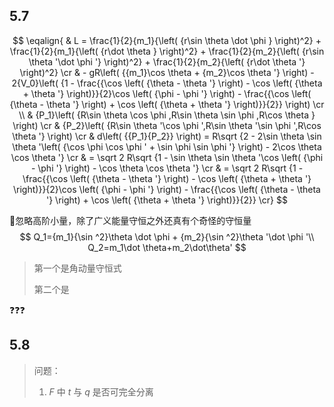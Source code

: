 ## 5.7

$$
\eqalign{
  & L = \frac{1}{2}{m_1}{\left( {r\sin \theta \dot \phi } \right)^2} + \frac{1}{2}{m_1}{\left( {r\dot \theta } \right)^2} + \frac{1}{2}{m_2}{\left( {r\sin \theta '\dot \phi '} \right)^2} + \frac{1}{2}{m_2}{\left( {r\dot \theta '} \right)^2}  \cr 
  &  - gR\left( {{m_1}\cos \theta  + {m_2}\cos \theta '} \right) - 2{V_0}\left( {1 - \frac{{\cos \left( {\theta  - \theta '} \right) - \cos \left( {\theta  + \theta '} \right)}}{2}\cos \left( {\phi  - \phi '} \right) - \frac{{\cos \left( {\theta  - \theta '} \right) + \cos \left( {\theta  + \theta '} \right)}}{2}} \right)  \cr 
  \\
  & {P_1}\left( {R\sin \theta \cos \phi ,R\sin \theta \sin \phi ,R\cos \theta } \right)  \cr 
  & {P_2}\left( {R\sin \theta '\cos \phi ',R\sin \theta '\sin \phi ',R\cos \theta '} \right)  \cr 
  & d\left( {{P_1}{P_2}} \right) = R\sqrt {2 - 2\sin \theta \sin \theta '\left( {\cos \phi \cos \phi ' + \sin \phi \sin \phi '} \right) - 2\cos \theta \cos \theta '}   \cr 
  &  = \sqrt 2 R\sqrt {1 - \sin \theta \sin \theta '\cos \left( {\phi  - \phi '} \right) - \cos \theta \cos \theta '}   \cr 
  &  = \sqrt 2 R\sqrt {1 - \frac{{\cos \left( {\theta  - \theta '} \right) - \cos \left( {\theta  + \theta '} \right)}}{2}\cos \left( {\phi  - \phi '} \right) - \frac{{\cos \left( {\theta  - \theta '} \right) + \cos \left( {\theta  + \theta '} \right)}}{2}}  \cr}
$$

🤔忽略高阶小量，除了广义能量守恒之外还真有个奇怪的守恒量
$$
Q_1={m_1}{\sin ^2}\theta \dot \phi + {m_2}{\sin ^2}\theta '\dot \phi '\\
Q_2=m_1\dot \theta+m_2\dot\theta'
$$

> 第一个是角动量守恒式
>
> 第二个是



❓❓❓



## 5.8

> 问题：
>
> 1. $F$ 中 $t$ 与 $q$ 是否可完全分离
